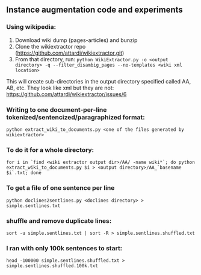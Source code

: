 ## Instance augmentation code and experiments

### Using wikipedia:
1) Download wiki dump (pages-articles) and bunzip
2) Clone the wikiextractor repo (https://github.com/attardi/wikiextractor.git)
3) From that directory, run:
```python WikiExtractor.py -o <output directory> -q --filter_disambig_pages --no-templates <wiki xml location>```

This will create sub-directories in the output directory specified called AA, AB, etc. They look like xml but they are not:
https://github.com/attardi/wikiextractor/issues/6

### Writing to one document-per-line tokenized/sentencized/paragraphized format:
```python extract_wiki_to_documents.py <one of the files generated by wikiextractor>```

### To do it for a whole directory:
```for i in `find <wiki extractor output dir>/AA/ -name wiki*`; do python extract_wiki_to_documents.py $i > <output directory>/AA_`basename $i`.txt; done```

### To get a file of one sentence per line 
```python doclines2sentlines.py <doclines directory> > simple.sentlines.txt```

### shuffle and remove duplicate lines:
```sort -u simple.sentlines.txt | sort -R > simple.sentlines.shuffled.txt```

### I ran with only 100k sentences to start:
```head -100000 simple.sentlines.shuffled.txt > simple.sentlines.shuffled.100k.txt```
